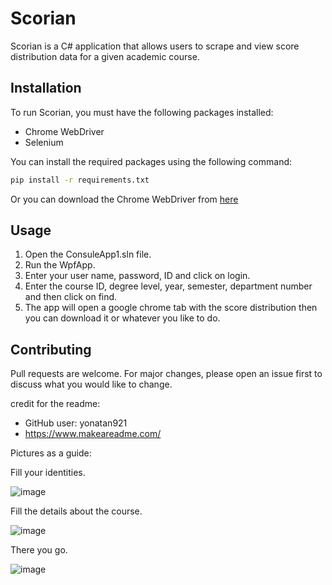 # Scorian

Scorian is a C# application that allows users to scrape and view score distribution data for a given academic course.

## Installation

To run Scorian, you must have the following packages installed:

* Chrome WebDriver
* Selenium

You can install the required packages using the following command:

```bash
pip install -r requirements.txt
```

Or you can download the Chrome WebDriver from [here](http://chromedriver.storage.googleapis.com/index.html)
## Usage

1. Open the ConsuleApp1.sln file.
2. Run the WpfApp.
3. Enter your user name, password, ID and click on login.
4. Enter the course ID, degree level, year, semester, department number and then click on find.
5. The app will open a google chrome tab with the score distribution then you can download it or whatever you like to do.

## Contributing

Pull requests are welcome. For major changes, please open an issue first
to discuss what you would like to change.


credit for the readme: 
* GitHub user: yonatan921
* https://www.makeareadme.com/

Pictures as a guide:

Fill your identities.

![image](https://user-images.githubusercontent.com/93425570/235895871-50b3fb23-8dbc-424c-9a29-f3a5048b86d7.png)

Fill the details about the course.

![image](https://user-images.githubusercontent.com/93425570/235895780-5c5d0074-4fee-431c-99b5-5a386a074593.png)

There you go.

![image](https://user-images.githubusercontent.com/93425570/235896247-10c96903-56a1-4f20-b390-41713a00f0e7.png)

